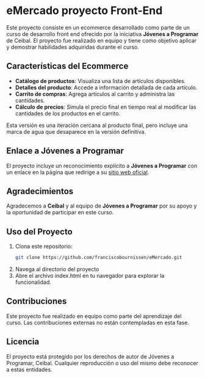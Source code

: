 # eMercado proyecto Front-End

Este proyecto consiste en un ecommerce desarrollado como parte de un curso de desarrollo front end ofrecido por la iniciativa **Jóvenes a Programar** de Ceibal. El proyecto fue realizado en equipo y tiene como objetivo aplicar y demostrar habilidades adquiridas durante el curso.

## Características del Ecommerce

- **Catálogo de productos**: Visualiza una lista de artículos disponibles.
- **Detalles del producto**: Accede a información detallada de cada artículo.
- **Carrito de compras**: Agrega artículos al carrito y administra las cantidades.
- **Cálculo de precios**: Simula el precio final en tiempo real al modificar las cantidades de los productos en el carrito.

Esta versión es una iteración cercana al producto final, pero incluye una marca de agua que desaparece en la versión definitiva.

## Enlace a Jóvenes a Programar

El proyecto incluye un reconocimiento explícito a **Jóvenes a Programar** con un enlace en la página que redirige a su [sitio web oficial](https://www.jovenesaprogramar.edu.uy).

## Agradecimientos

Agradecemos a **Ceibal** y al equipo de **Jóvenes a Programar** por su apoyo y la oportunidad de participar en este curso. 

## Uso del Proyecto

1. Clona este repositorio:
   ```bash
   git clone https://github.com/franciscobournissen/eMercado.git
2. Navega al directorio del proyecto
3. Abre el archivo index.html en tu navegador para explorar la funcionalidad.

## Contribuciones
Este proyecto fue realizado en equipo como parte del aprendizaje del curso. Las contribuciones externas no están contempladas en esta fase.

## Licencia
El proyecto está protegido por los derechos de autor de Jóvenes a Programar, Ceibal. Cualquier reproducción o uso del mismo debe reconocer a estas entidades.
